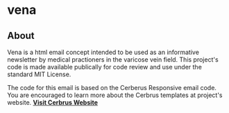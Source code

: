 # vena


## About
Vena is a html email concept intended to be used as an informative newsletter by medical practioners in the varicose vein field. This project's code is made available publically for code review and use under the standard MIT License.

The code for this email is based on the Cerberus Responsive email code. You are encouraged to learn more about the Cerbrus templates at project's website.
**[Visit Cerbrus Website](http://tedgoas.github.io/Cerberus/)**
